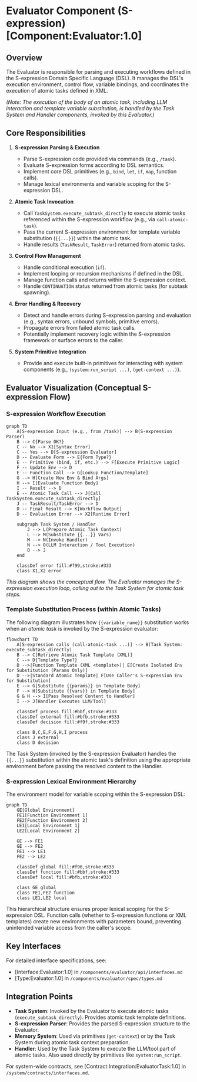 # Evaluator Component (S-expression) [Component:Evaluator:1.0]

## Overview

The Evaluator is responsible for parsing and executing workflows defined in the S-expression Domain Specific Language (DSL). It manages the DSL's execution environment, control flow, variable bindings, and coordinates the execution of atomic tasks defined in XML.

*(Note: The execution of the *body* of an atomic task, including LLM interaction and template variable substitution, is handled by the Task System and Handler components, invoked by this Evaluator.)*

## Core Responsibilities

1.  **S-expression Parsing & Execution**
    *   Parse S-expression code provided via commands (e.g., `/task`).
    *   Evaluate S-expression forms according to DSL semantics.
    *   Implement core DSL primitives (e.g., `bind`, `let`, `if`, `map`, function calls).
    *   Manage lexical environments and variable scoping for the S-expression DSL.

2.  **Atomic Task Invocation**
    *   Call `TaskSystem.execute_subtask_directly` to execute atomic tasks referenced within the S-expression workflow (e.g., via `call-atomic-task`).
    *   Pass the current S-expression environment for template variable substitution (`{{...}}`) within the atomic task.
    *   Handle results (`TaskResult`, `TaskError`) returned from atomic tasks.

3.  **Control Flow Management**
    *   Handle conditional execution (`if`).
    *   Implement looping or recursion mechanisms if defined in the DSL.
    *   Manage function calls and returns within the S-expression context.
    *   Handle `CONTINUATION` status returned from atomic tasks (for subtask spawning).

4.  **Error Handling & Recovery**
    *   Detect and handle errors during S-expression parsing and evaluation (e.g., syntax errors, unbound symbols, primitive errors).
    *   Propagate errors from failed atomic task calls.
    *   Potentially implement recovery logic within the S-expression framework or surface errors to the caller.

5.  **System Primitive Integration**
    *   Provide and execute built-in primitives for interacting with system components (e.g., `(system:run_script ...)`, `(get-context ...)`).

## Evaluator Visualization (Conceptual S-expression Flow)

### S-expression Workflow Execution
```mermaid
graph TD
    A[S-expression Input (e.g., from /task)] --> B(S-expression Parser)
    B --> C{Parse OK?}
    C -- No --> X1[Syntax Error]
    C -- Yes --> D[S-expression Evaluator]
    D -- Evaluate Form --> E{Form Type?}
    E -- Primitive (bind, if, etc.) --> F[Execute Primitive Logic]
    F -- Update Env --> D
    E -- Function Call --> G[Lookup Function/Template]
    G --> H[Create New Env & Bind Args]
    H --> I[Evaluate Function Body]
    I -- Result --> D
    E -- Atomic Task Call --> J[Call TaskSystem.execute_subtask_directly]
    J -- TaskResult/TaskError --> D
    D -- Final Result --> K[Workflow Output]
    D -- Evaluation Error --> X2[Runtime Error]

    subgraph Task System / Handler
        J --> L(Prepare Atomic Task Context)
        L --> M(Substitute {{...}} Vars)
        M --> N(Invoke Handler)
        N --> O(LLM Interaction / Tool Execution)
        O --> J
    end

    classDef error fill:#f99,stroke:#333
    class X1,X2 error
```
*This diagram shows the conceptual flow. The Evaluator manages the S-expression execution loop, calling out to the Task System for atomic task steps.*

### Template Substitution Process (within Atomic Tasks)
The following diagram illustrates how `{{variable_name}}` substitution works when an *atomic task* is invoked by the S-expression evaluator:

```mermaid
flowchart TD
    A[S-expression calls (call-atomic-task ...)] --> B(Task System: execute_subtask_directly)
    B --> C[Retrieve Atomic Task Template (XML)]
    C --> D{Template Type?}
    D -->|Function Template (XML <template>)| E[Create Isolated Env for Substitution (Params Only)]
    D -->|Standard Atomic Template| F[Use Caller's S-expression Env for Substitution]
    E --> G[Substitute {{params}} in Template Body]
    F --> H[Substitute {{vars}} in Template Body]
    G & H --> I[Pass Resolved Content to Handler]
    I --> J[Handler Executes LLM/Tool]

    classDef process fill:#bbf,stroke:#333
    classDef external fill:#bfb,stroke:#333
    classDef decision fill:#f9f,stroke:#333

    class B,C,E,F,G,H,I process
    class J external
    class D decision
```

The Task System (invoked by the S-expression Evaluator) handles the `{{...}}` substitution within the atomic task's definition using the appropriate environment before passing the resolved content to the Handler.

### S-expression Lexical Environment Hierarchy
The environment model for variable scoping within the S-expression DSL:

```mermaid
graph TD
    GE[Global Environment]
    FE1[Function Environment 1]
    FE2[Function Environment 2]
    LE1[Local Environment 1]
    LE2[Local Environment 2]
    
    GE --> FE1
    GE --> FE2
    FE1 --> LE1
    FE2 --> LE2
    
    classDef global fill:#f96,stroke:#333
    classDef function fill:#bbf,stroke:#333
    classDef local fill:#bfb,stroke:#333
    
    class GE global
    class FE1,FE2 function
    class LE1,LE2 local
```

This hierarchical structure ensures proper lexical scoping for the S-expression DSL. Function calls (whether to S-expression functions or XML templates) create new environments with parameters bound, preventing unintended variable access from the caller's scope.

## Key Interfaces

For detailed interface specifications, see:
- [Interface:Evaluator:1.0] in `/components/evaluator/api/interfaces.md`
- [Type:Evaluator:1.0] in `/components/evaluator/spec/types.md`

## Integration Points

- **Task System**: Invoked by the Evaluator to execute atomic tasks (`execute_subtask_directly`). Provides atomic task template definitions.
- **S-expression Parser**: Provides the parsed S-expression structure to the Evaluator.
- **Memory System**: Used via primitives (`get-context`) or by the Task System during atomic task context preparation.
- **Handler**: Used by the Task System to execute the LLM/tool part of atomic tasks. Also used directly by primitives like `system:run_script`.

For system-wide contracts, see [Contract:Integration:EvaluatorTask:1.0] in `/system/contracts/interfaces.md`.
